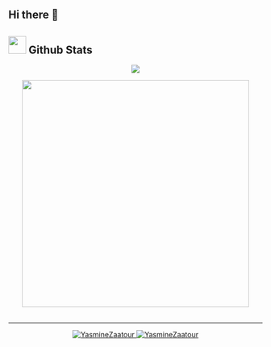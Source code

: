 ## Hi there 👋

## <img src="https://media.giphy.com/media/iY8CRBdQXODJSCERIr/giphy.gif" width="35"><b> Github Stats </b>

<p align="center">
  <img align="center" src="https://github-readme-streak-stats.herokuapp.com/?user=YasmineZaatour&theme=dark&hide_border=true&background=000000&stroke=130F40&ring=7A7ADB&fire=2234AE&currStreakLabel=7A7ADB&sideNums=D3D3D3&currStreakNum=7A7ADB&sideLabels=D3D3D3&dates=D3D3D3" />

</p>

<div align="center">

<a href="https://github.com/YasmineZaatour/">
  <img src="https://github-readme-stats.vercel.app/api?username=YasmineZaatour&include_all_commits=true&count_private=true&show_icons=true&line_height=20&title_color=7A7ADB&icon_color=2234AE&text_color=D3D3D3&bg_color=0,000000,130F40" width="450"/>

 </a>
</div>
</br>

---

<p align="center">
 <a href="https://github.com/YasmineZaatour">
  <img src="https://komarev.com/ghpvc/?username=YasmineZaatour&label=Profile%20views&color=0e75b6&style=flat" alt="YasmineZaatour" />
 </a>
 <a href="https://github.com/YasmineZaatour">
  <img src="https://img.shields.io/github/followers/YasmineZaatour?label=Followers" alt="YasmineZaatour" />
 </a>
</p>
